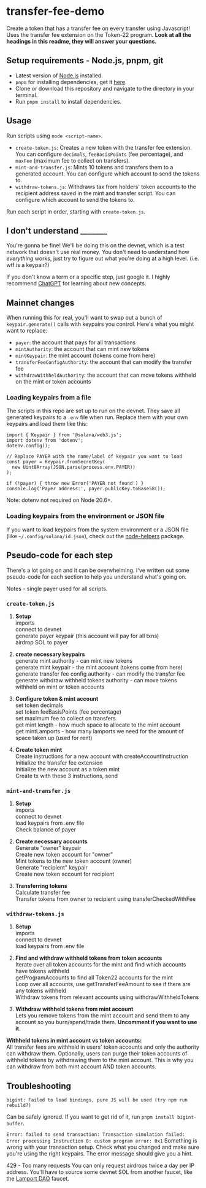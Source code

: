 # transfer-fee-demo
Create a token that has a transfer fee on every transfer using Javascript! Uses the transfer fee extension on the Token-22 program. **Look at all the headings in this readme, they will answer your questions.**

## Setup requirements - Node.js, pnpm, git
- Latest version of [Node.js](https://nodejs.org/en/download/) installed. 
- `pnpm` for installing dependencies, get it [here](https://pnpm.js.org/en/installation).
- Clone or download this repository and navigate to the directory in your terminal. 
- Run `pnpm install` to install dependencies.

## Usage
Run scripts using `node <script-name>`.

- `create-token.js`: Creates a new token with the transfer fee extension. You can configure `decimals`, `feeBasisPoints` (fee percentage), and `maxFee` (maximum fee to collect on transfers).
- `mint-and-transfer.js`: Mints 10 tokens and transfers them to a generated account. You can configure which account to send the tokens to.
- `withdraw-tokens.js`: Withdraws tax from holders' token accounts to the recipient address saved in the mint and transfer script. You can configure which account to send the tokens to.

Run each script in order, starting with `create-token.js`. 

## I don't understand _______ 
You're gonna be fine! We'll be doing this on the devnet, which is a test network that doesn't use real money. You don't need to understand how *everything* works, just try to figure out what you're doing at a high level. (i.e. wtf is a keypair?)

If you don't know a term or a specific step, just google it. I highly recommend [ChatGPT](https://chat.openai.com/) for learning about new concepts. 

## Mainnet changes
When running this for real, you'll want to swap out a bunch of `keypair.generate()` calls with keypairs you control. Here's what you might want to replace:

- `payer`: the account that pays for all transactions
- `mintAuthority`: the account that can mint new tokens
- `mintKeypair`: the mint account (tokens come from here)
- `transferFeeConfigAuthority`: the account that can modify the transfer fee
- `withdrawWithheldAuthority`: the account that can move tokens withheld on the mint or token accounts

### Loading keypairs from a file
The scripts in this repo are set up to run on the devnet. They save all generated keypairs to a `.env` file when run. Replace them with your own keypairs and load them like this:
```
import { Keypair } from '@solana/web3.js';
import dotenv from 'dotenv';
dotenv.config();

// Replace PAYER with the name/label of keypair you want to load
const payer = Keypair.fromSecretKey(
  new Uint8Array(JSON.parse(process.env.PAYER))
);

if (!payer) { throw new Error('PAYER not found') }
console.log('Payer address:', payer.publicKey.toBase58());
``` 

Note: dotenv not required on Node 20.6+.

### Loading keypairs from the environment or JSON file
If you want to load keypairs from the system environment or a JSON file (like `~/.config/solana/id.json`), check out the [node-helpers](https://www.npmjs.com/package/@solana-developers/node-helpers) package.

## Pseudo-code for each step
There's a lot going on and it can be overwhelming. I've written out some pseudo-code for each section to help you understand what's going on.

Notes - single payer used for all scripts.

### `create-token.js`
1. **Setup**  
imports  
connect to devnet  
generate payer keypair (this account will pay for all txns)  
airdrop SOL to payer  

2. **create necessary keypairs**  
generate mint authority - can mint new tokens  
generate mint keypair - the mint account (tokens come from here)  
generate transfer fee config authority - can modify the transfer fee  
generate withdraw withheld tokens authority - can move tokens withheld on mint or token accounts  

3. **Configure token & mint account**  
set token decimals  
set token feeBasisPoints (fee percentage)  
set maximum fee to collect on transfers  
get mint length - how much space to allocate to the mint account  
get mintLamports - how many lamports we need for the amount of space taken up (used for rent)  

4. **Create token mint**   
Create instructions for a new account with createAccountInstruction  
Initialize the transfer fee extension  
Initialize the new account as a token mint  
Create tx with these 3 instructions, send  

### `mint-and-transfer.js`
1. **Setup**  
imports  
connect to devnet  
load keypairs from .env file  
Check balance of payer  

2. **Create necessary accounts**  
Generate "owner" keypair  
Create new token account for "owner"  
Mint tokens to the new token account (owner)  
Generate "recipient" keypair  
Create new token account for recipient  

3. **Transferring tokens**  
Calculate transfer fee  
Transfer tokens from owner to recipient using transferCheckedWithFee  

### `withdraw-tokens.js`
1. **Setup**  
imports  
connect to devnet  
load keypairs from .env file  

2. **Find and withdraw withheld tokens from token accounts**  
Iterate over all token accounts for the mint and find which accounts have tokens withheld  
getProgramAccounts to find all Token22 accounts for the mint  
Loop over all accounts, use getTransferFeeAmount to see if there are any tokens withheld  
Withdraw tokens from relevant accounts using withdrawWithheldTokens  

3. **Withdraw withheld tokens from mint account**  
Lets you remove tokens from the mint account and send them to any account so you burn/spend/trade them. **Uncomment if you want to use it**.

**Withheld tokens in mint account vs token accounts:**  
All transfer fees are withheld in users' token accounts and only the authority can withdraw them. Optionally, users can purge their token accounts of withheld tokens by withdrawing them to the mint account. This is why you can withdraw from both mint account AND token accounts. 

## Troubleshooting
`bigint: Failed to load bindings, pure JS will be used (try npm run rebuild?)`

Can be safely ignored. If you want to get rid of it, run `pnpm install bigint-buffer`.

`Error: failed to send transaction: Transaction simulation failed: Error processing Instruction 0: custom program error: 0x1`
Something is wrong with your transaction setup. Check what you changed and make sure you're using the right keypairs. The error message should give you a hint.

429 - Too many requests
You can only request airdrops twice a day per IP address. You'll have to source some devnet SOL from another faucet, like the [Lamport DAO](https://discord.com/invite/deHy9bqsrP) faucet.
